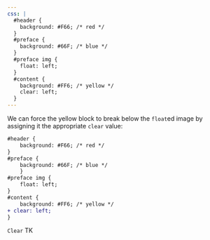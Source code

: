 ```yaml
---
css: |
  #header {
    background: #F66; /* red */
  }
  #preface {
    background: #66F; /* blue */
  }
  #preface img {
    float: left;
  }
  #content {
    background: #FF6; /* yellow */
    clear: left;
  }
---
```

We can force the yellow block to break below the `float`ed image by assigning it the appropriate `clear` value:

```diff
#header {
	background: #F66; /* red */
}
#preface {
	background: #66F; /* blue */
	}
#preface img {
	float: left;
}
#content {
	background: #FF6; /* yellow */
+ clear: left;
}
```

`Clear` TK
